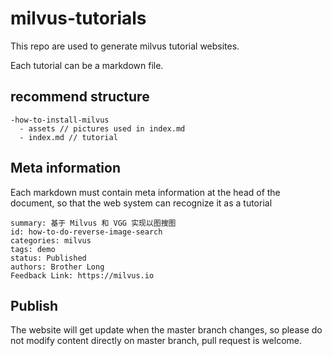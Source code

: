 # milvus-tutorials

This repo are used to generate milvus tutorial websites. 

Each tutorial can be a markdown file. 

## recommend structure
```
-how-to-install-milvus
  - assets // pictures used in index.md
  - index.md // tutorial
```

## Meta information
Each markdown must contain meta information at the head of the document, so that the web system can recognize it as a tutorial
```
summary: 基于 Milvus 和 VGG 实现以图搜图
id: how-to-do-reverse-image-search
categories: milvus
tags: demo
status: Published
authors: Brother Long
Feedback Link: https://milvus.io
```
## Publish
The website will get update when the master branch changes, so please do not modify content directly on master branch, pull request is welcome.
